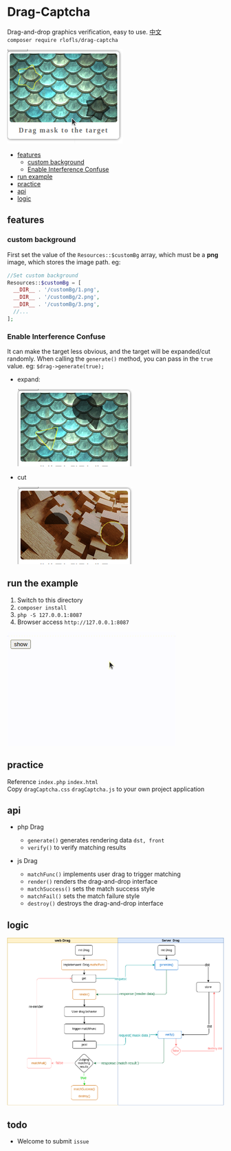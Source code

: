# Drag-Captcha

Drag-and-drop graphics verification, easy to use. [中文](./README.md)\
`composer require rlofls/drag-captcha`

![show](./docs/drag-en.png)

- [features](#features)
  - [custom background](#custom-bg)
  - [Enable Interference Confuse](#confuse)
- [run example](#run-demo)
- [practice](#practice)
- [api](#api)
- [logic](#logic)

## <a id="features">features</a>

### <a id="custom-bg">custom background</a>

  First set the value of the `Resources::$customBg` array, which must be a **png** image, which stores the image path. eg:

  ```php
  //Set custom background
  Resources::$customBg = [
    __DIR__ . '/customBg/1.png',
    __DIR__ . '/customBg/2.png',
    __DIR__ . '/customBg/3.png',
    //...
  ];
  ```

### <a id="confuse">Enable Interference Confuse</a>

  It can make the target less obvious, and the target will be expanded/cut randomly. When calling the `generate()` method, you can pass in the `true` value. eg: `$drag->generate(true);`

- expand:

  ![expand](./docs/confuse-expand.png)
- cut

  ![expand](./docs/confuse-cut.png)
## <a id="run-demo">run the example</a>

1. Switch to this directory
2. `composer install`
3. `php -S 127.0.0.1:8087`
4. Browser access `http://127.0.0.1:8087`

![Example](./docs/drag-en.gif)

## <a id="practice">practice</a>

Reference `index.php` `index.html` \
Copy `dragCaptcha.css` `dragCaptcha.js` to your own project application

## <a id="api">api</a>

- php Drag
  - `generate()` generates rendering data `dst, front`
  - `verify()` to verify matching results

- js Drag
  - `matchFunc()` implements user drag to trigger matching
  - `render()` renders the drag-and-drop interface
  - `matchSuccess()` sets the match success style
  - `matchFail()` sets the match failure style
  - `destroy()` destroys the drag-and-drop interface

## <a id="logic">logic</a>

![Logic Diagram](./docs/logic.png)

## todo

- Welcome to submit `issue`
